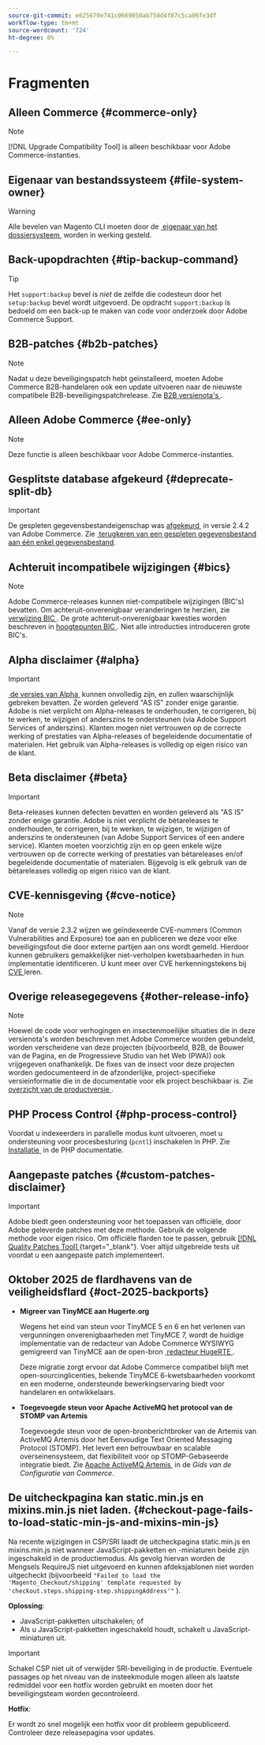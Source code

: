 ```yaml
---
source-git-commit: e625670e741c0669050ab758d4f87c5ca06fe3df
workflow-type: tm+mt
source-wordcount: '724'
ht-degree: 0%

---
```

# Fragmenten

## Alleen Commerce {#commerce-only}

>[!NOTE]
>
>[!DNL Upgrade Compatibility Tool] is alleen beschikbaar voor Adobe Commerce-instanties.

<!-- Configuration guide snippets -->

## Eigenaar van bestandssysteem {#file-system-owner}

>[!WARNING]
>
>Alle bevelen van Magento CLI moeten door de [&#x200B; eigenaar van het dossiersysteem &#x200B;](/help/configuration/cli/config-cli.md#prerequisites) worden in werking gesteld.

## Back-upopdrachten {#tip-backup-command}

>[!TIP]
>
>Het `support:backup` bevel is _niet_ de zelfde die codesteun door het `setup:backup` bevel wordt uitgevoerd. De opdracht `support:backup` is bedoeld om een back-up te maken van code voor onderzoek door Adobe Commerce Support.

## B2B-patches {#b2b-patches}

>[!NOTE]
>
>Nadat u deze beveiligingspatch hebt geïnstalleerd, moeten Adobe Commerce B2B-handelaren ook een update uitvoeren naar de nieuwste compatibele B2B-beveiligingspatchrelease. Zie [&#x200B; B2B versienota&#39;s &#x200B;](https://experienceleague.adobe.com/nl/docs/commerce-admin/b2b/release-notes).

## Alleen Adobe Commerce {#ee-only}

>[!NOTE]
>
>Deze functie is alleen beschikbaar voor Adobe Commerce-instanties.

## Gesplitste database afgekeurd {#deprecate-split-db}

>[!IMPORTANT]
>
>De gespleten gegevensbestandeigenschap was [&#x200B; afgekeurd &#x200B;](https://community.magento.com/t5/Magento-DevBlog/Deprecation-of-Split-Database-in-Magento-Commerce/ba-p/465187?_ga=2.128934671.2024864496.1657558157-1596100530.1657558157) in versie 2.4.2 van Adobe Commerce. Zie [&#x200B; terugkeren van een gespleten gegevensbestand aan één enkel gegevensbestand &#x200B;](/help/configuration/storage/revert-split-database.md).

<!-- End of Configuration guide snippets -->

## Achteruit incompatibele wijzigingen {#bics}

>[!NOTE]
>
>Adobe Commerce-releases kunnen niet-compatibele wijzigingen (BIC&#39;s) bevatten. Om achteruit-onverenigbaar veranderingen te herzien, zie [&#x200B; verwijzing BIC &#x200B;](https://developer.adobe.com/commerce/php/development/backward-incompatible-changes/reference/). De grote achteruit-onverenigbaar kwesties worden beschreven in [&#x200B; hoogtepunten BIC &#x200B;](https://developer.adobe.com/commerce/php/development/backward-incompatible-changes/). Niet alle introducties introduceren grote BIC&#39;s.

## Alpha disclaimer {#alpha}

>[!IMPORTANT]
>
>[&#x200B; de versies van Alpha &#x200B;](/help/release/versioning-policy.md#alpha-patch-release) kunnen onvolledig zijn, en zullen waarschijnlijk gebreken bevatten. Ze worden geleverd &quot;AS IS&quot; zonder enige garantie. Adobe is niet verplicht om Alpha-releases te onderhouden, te corrigeren, bij te werken, te wijzigen of anderszins te ondersteunen (via Adobe Support Services of anderszins). Klanten mogen niet vertrouwen op de correcte werking of prestaties van Alpha-releases of begeleidende documentatie of materialen. Het gebruik van Alpha-releases is volledig op eigen risico van de klant.

## Beta disclaimer {#beta}

>[!IMPORTANT]
>
>Beta-releases kunnen defecten bevatten en worden geleverd als &quot;AS IS&quot; zonder enige garantie. Adobe is niet verplicht de bètareleases te onderhouden, te corrigeren, bij te werken, te wijzigen, te wijzigen of anderszins te ondersteunen (van Adobe Support Services of een andere service). Klanten moeten voorzichtig zijn en op geen enkele wijze vertrouwen op de correcte werking of prestaties van bètareleases en/of begeleidende documentatie of materialen. Bijgevolg is elk gebruik van de bètareleases volledig op eigen risico van de klant.

## CVE-kennisgeving {#cve-notice}

>[!NOTE]
>
>Vanaf de versie 2.3.2 wijzen we geïndexeerde CVE-nummers (Common Vulnerabilities and Exposure) toe aan en publiceren we deze voor elke beveiligingsfout die door externe partijen aan ons wordt gemeld. Hierdoor kunnen gebruikers gemakkelijker niet-verholpen kwetsbaarheden in hun implementatie identificeren. U kunt meer over CVE herkenningstekens bij [&#x200B; CVE &#x200B;](https://cve.mitre.org/) leren.

## Overige releasegegevens {#other-release-info}

>[!NOTE]
>
>Hoewel de code voor verhogingen en insectenmoeilijke situaties die in deze versienota&#39;s worden beschreven met Adobe Commerce worden gebundeld, worden verscheidene van deze projecten (bijvoorbeeld, B2B, de Bouwer van de Pagina, en de Progressieve Studio van het Web (PWA)) ook vrijgegeven onafhankelijk. De fixes van de insect voor deze projecten worden gedocumenteerd in de afzonderlijke, project-specifieke versieinformatie die in de documentatie voor elk project beschikbaar is. Zie [&#x200B; overzicht van de productversie &#x200B;](/help/release/release-notes/overview.md).

## PHP Process Control {#php-process-control}

Voordat u indexeerders in parallelle modus kunt uitvoeren, moet u ondersteuning voor procesbesturing (`pcntl`) inschakelen in PHP. Zie [&#x200B; Installatie &#x200B;](https://www.php.net/manual/en/pcntl.installation.php) in de PHP documentatie.

## Aangepaste patches {#custom-patches-disclaimer}

>[!IMPORTANT]
>
>Adobe biedt geen ondersteuning voor het toepassen van officiële, door Adobe geleverde patches met deze methode. Gebruik de volgende methode voor eigen risico. Om officiële flarden toe te passen, gebruik [[!DNL Quality Patches Tool] &#x200B;](https://experienceleague.adobe.com/tools/commerce-quality-patches/index.html?lang=nl-NL){target="_blank"}. Voer altijd uitgebreide tests uit voordat u een aangepaste patch implementeert.

## Oktober 2025 de flardhavens van de veiligheidsflard {#oct-2025-backports}

<!--These fixes were backported to 2.4.8-pe, 2.4.7-p8, and 2.4.6-p13-->

* **Migreer van TinyMCE aan Hugerte.org**

  Wegens het eind van steun voor TinyMCE 5 en 6 en het verlenen van vergunningen onverenigbaarheden met TinyMCE 7, wordt de huidige implementatie van de redacteur van Adobe Commerce WYSIWYG gemigreerd van TinyMCE aan de open-bron [&#x200B; redacteur HugeRTE &#x200B;](https://hugerte.org/).

  Deze migratie zorgt ervoor dat Adobe Commerce compatibel blijft met open-sourcinglicenties, bekende TinyMCE 6-kwetsbaarheden voorkomt en een moderne, ondersteunde bewerkingservaring biedt voor handelaren en ontwikkelaars.

* **Toegevoegde steun voor Apache ActiveMQ het protocol van de STOMP van Artemis**

  Toegevoegde steun voor de open-bronberichtbroker van de Artemis van ActiveMQ Artemis door het Eenvoudige Text Oriented Messaging Protocol (STOMP). Het levert een betrouwbaar en scalable overseinensysteem, dat flexibiliteit voor op STOMP-Gebaseerde integratie biedt. Zie [&#x200B; Apache ActiveMQ Artemis &#x200B;](https://experienceleague.adobe.com/nl/docs/commerce-operations/configuration-guide/message-queues/message-queue-framework#apache-activemq-artemis-stomp) in de *Gids van de Configuratie van Commerce*.

## De uitcheckpagina kan static.min.js en mixins.min.js niet laden. {#checkout-page-fails-to-load-static-min-js-and-mixins-min-js}

Na recente wijzigingen in CSP/SRI laadt de uitcheckpagina static.min.js en mixins.min.js niet wanneer JavaScript-pakketten en -miniaturen beide zijn ingeschakeld in de productiemodus. Als gevolg hiervan worden de Mengsels RequireJS niet uitgevoerd en kunnen afdeksjablonen niet worden uitgecheckt (bijvoorbeeld `"Failed to load the 'Magento_Checkout/shipping' template requested by 'checkout.steps.shipping-step.shippingAddress'"` ).

**Oplossing**:

* JavaScript-pakketten uitschakelen; of
* Als u JavaScript-pakketten ingeschakeld houdt, schakelt u JavaScript-miniaturen uit.

>[!IMPORTANT]
>
>Schakel CSP niet uit of verwijder SRI-beveiliging in de productie. Eventuele passages op het niveau van de insteekmodule mogen alleen als laatste redmiddel voor een hotfix worden gebruikt en moeten door het beveiligingsteam worden gecontroleerd.

**Hotfix**:

Er wordt zo snel mogelijk een hotfix voor dit probleem gepubliceerd. Controleer deze releasepagina voor updates.
